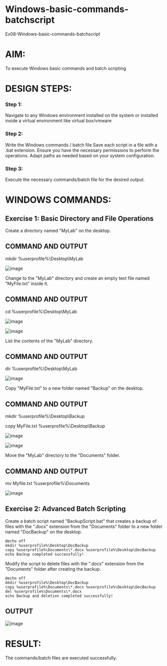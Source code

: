 # Windows-basic-commands-batchscript
Ex08-Windows-basic-commands-batchscript      


# AIM:
To execute Windows basic commands and batch scripting

# DESIGN STEPS:

### Step 1:

Navigate to any Windows environment installed on the system or installed inside a virtual environment like virtual box/vmware 

### Step 2:

Write the Windows commands / batch file
Save each script in a file with a .bat extension.
Ensure you have the necessary permissions to perform the operations.
Adapt paths as needed based on your system configuration.
### Step 3:

Execute the necessary commands/batch file for the desired output. 




# WINDOWS COMMANDS:
## Exercise 1: Basic Directory and File Operations
Create a directory named "MyLab" on the desktop.


## COMMAND AND OUTPUT
mkdir %userprofile%\Desktop\MyLab

![image](https://github.com/KUSHALI104/Windows-basic-commands-batchscript/assets/150231135/a5550631-3a50-4130-affb-49a31e1e71ed)



Change to the "MyLab" directory and create an empty text file named "MyFile.txt" inside it.


## COMMAND AND OUTPUT
cd %userprofile%\Desktop\MyLab

![image](https://github.com/KUSHALI104/Windows-basic-commands-batchscript/assets/150231135/4294b8e0-0ce5-4bf1-9c1c-0b307f86aeaf)

![image](https://github.com/KUSHALI104/Windows-basic-commands-batchscript/assets/150231135/f9922445-c18e-49d1-a57b-5cc418ace200)



List the contents of the "MyLab" directory.


## COMMAND AND OUTPUT
dir %userprofile%\Desktop\MyLab


![image](https://github.com/KUSHALI104/Windows-basic-commands-batchscript/assets/150231135/6854c2bc-3baa-435a-a842-044c44e2d0b9)


Copy "MyFile.txt" to a new folder named "Backup" on the desktop.

## COMMAND AND OUTPUT

mkdir %userprofile%\Desktop\Backup

copy MyFile.txt %userprofile%\Desktop\Backup


![image](https://github.com/KUSHALI104/Windows-basic-commands-batchscript/assets/150231135/fcdd49c2-5cf7-4ea8-a498-aadfab0bdd7f)


![image](https://github.com/KUSHALI104/Windows-basic-commands-batchscript/assets/150231135/c98ae56b-53da-43f6-a881-ee76249092b2)



Move the "MyLab" directory to the "Documents" folder.


## COMMAND AND OUTPUT
mv Myfile.txt %userprofile%\Documents


![image](https://github.com/KUSHALI104/Windows-basic-commands-batchscript/assets/150231135/88a1caa1-6d10-43c0-bd83-230aea710a1b)




## Exercise 2: Advanced Batch Scripting
Create a batch script named "BackupScript.bat" that creates a backup of files with the ".docx" extension from the "Documents" folder to a new folder named "DocBackup" on the desktop.
```
@echo off
mkdir %userprofile%\Desktop\DocBackup
copy %userprofile%\Documents\*.docx %userprofile%\Desktop\DocBackup
echo Backup completed successfully!
```
Modify the script to delete files with the ".docx" extension from the "Documents" folder after creating the backup.
```
@echo off
mkdir %userprofile%\Desktop\DocBackup
copy %userprofile%\Documents\*.docx %userprofile%\Desktop\DocBackup
del %userprofile%\Documents\*.docx
echo Backup and deletion completed successfully!
```



## OUTPUT


![image](https://github.com/KUSHALI104/Windows-basic-commands-batchscript/assets/150231135/122fe64e-8b58-431c-8b3c-3a7f6661daf3)





# RESULT:
The commands/batch files are executed successfully.


